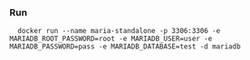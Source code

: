 ### Run

      docker run --name maria-standalone -p 3306:3306 -e MARIADB_ROOT_PASSWORD=root -e MARIADB_USER=user -e MARIADB_PASSWORD=pass -e MARIADB_DATABASE=test -d mariadb
